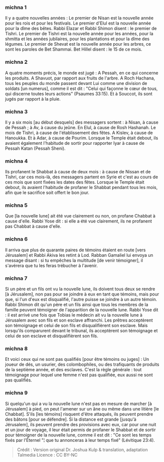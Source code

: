 
### michna 1
Il y a quatre nouvelles années : Le premier de Nisan est la nouvelle année pour les rois et pour les festivals. Le premier d'Elul est la nouvelle année pour la dîme des bêtes. Rabbi Elazar et Rabbi Shimon disent : le premier de Tishri. Le premier de Tishri est la nouvelle année pour les années, pour la shmitta et les années jubilaires, pour les plantations et pour la dîme des légumes. Le premier de Shevat est la nouvelle année pour les arbres, ce sont les paroles de Bet Shammai. Bet Hillel disent : le 15 de ce mois.

### michna 2
A quatre moments précis, le monde est jugé : A Pessah, en ce qui concerne les produits. A Shavuot, par rapport aux fruits de l'arbre. A Roch Hachana, tous les peuples du monde passent devant Lui comme une division de soldats [un numerus], comme il est dit : "Celui qui façonne le cœur de tous, qui discerne toutes leurs actions" (Psaumes 33:15). Et à Souccot, ils sont jugés par rapport à la pluie.

### michna 3
Il y a six mois [au début desquels] des messagers sortent : à Nisan, à cause de Pessah ; à Av, à cause du jeûne. En Elul, à cause de Rosh Hashanah. Le mois de Tishri, à cause de l'établissement des fêtes. A Kislev, à cause de Hanoukka. Et à Adar, à cause de Pourim. Lorsque le Temple était debout, ils avaient également l'habitude de sortir pour rapporter Iyar à cause de Pessah Katan (Pessah Sheni).

### michna 4
Ils profanent le Shabbat à cause de deux mois : à cause de Nissan et de Tishri, car ces mois-là, des messagers partent en Syrie et c'est au cours de ces mois que sont fixées les dates des fêtes. Lorsque le Temple était debout, ils avaient l'habitude de profaner le Shabbat pendant tous les mois, afin que le sacrifice soit offert le bon jour.

### michna 5
Que [la nouvelle lune] ait été vue clairement ou non, on profane Chabbat à cause d'elle. Rabbi Yose dit : si elle a été vue clairement, ils ne profanent pas Chabbat à cause d'elle.

### michna 6
Il arriva que plus de quarante paires de témoins étaient en route [vers Jérusalem] et Rabbi Akiva les retint à Lod. Rabban Gamaliel lui envoya un message disant : si tu empêches la multitude [de venir témoigner], il s'avérera que tu les feras trébucher à l'avenir.

### michna 7
Si un père et un fils ont vu la nouvelle lune, ils doivent tous deux se rendre [à Jérusalem], non pas pour se joindre à eux en tant que témoins, mais pour que, si l'un d'eux est disqualifié, l'autre puisse se joindre à un autre témoin. Rabbi Shimon dit qu'un père et un fils ainsi que tous les membres de la famille peuvent témoigner de l'apparition de la nouvelle lune. Rabbi Yose dit : il est arrivé une fois que Tobias le médecin ait vu la nouvelle lune à Jérusalem avec son fils et son esclave affranchi. Les prêtres acceptèrent son témoignage et celui de son fils et disqualifièrent son esclave. Mais lorsqu'ils comparurent devant le tribunal, ils acceptèrent son témoignage et celui de son esclave et disqualifièrent son fils.

### michna 8
Et voici ceux qui ne sont pas qualifiés [pour être témoins ou juges] : Un joueur de dés, un usurier, des colombophiles, ou des trafiquants de produits de la septième année, et des esclaves. C'est la règle générale : tout témoignage pour lequel une femme n'est pas qualifiée, eux aussi ne sont pas qualifiés.

### michna 9
Si quelqu'un qui a vu la nouvelle lune n'est pas en mesure de marcher [à Jérusalem] à pied, on peut l'amener sur un âne ou même dans une litière [le Chabbat]. S'ils [les témoins] risquent d'être attaqués, ils peuvent prendre des bâtons [pour se défendre]. Si la distance est grande [jusqu'à Jérusalem], ils peuvent prendre des provisions avec eux, car pour une nuit et un jour de voyage, il leur était permis de profaner le Shabbat et de sortir pour témoigner de la nouvelle lune, comme il est dit : "Ce sont les temps fixés par l'Éternel "¦ que tu annonceras à leur temps fixé" (Lévitique 23:4).

>Crédit : Version original Dr. Joshua Kulp & translation, adaptation Talmedia
>Licence : CC BY-NC